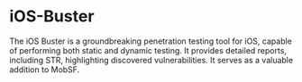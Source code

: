 # iOS-Buster
The iOS Buster is a groundbreaking penetration testing tool for iOS, capable of performing both static and dynamic testing. It provides detailed reports, including STR, highlighting discovered vulnerabilities. It serves as a valuable addition to MobSF.
